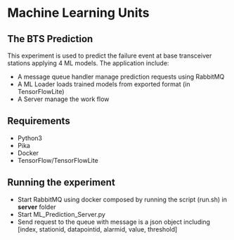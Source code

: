 # Machine Learning Units
## The BTS Prediction
This experiment is used to predict the failure event at base transceiver stations applying 4 ML models. The application include:
- A message queue handler manage prediction requests using RabbitMQ
- A ML Loader loads trained models from exported format (in TensorFlowLite)
- A Server manage the work flow
## Requirements
- Python3
- Pika
- Docker
- TensorFlow/TensorFlowLite
## Running the experiment
- Start RabbitMQ using docker composed by running the script (run.sh) in **server** folder
- Start ML_Prediction_Server.py
- Send request to the queue with message is a json object including [index, stationid, datapointid, alarmid, value, threshold]